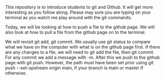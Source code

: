 This repository is to introduce students to git and Github. It will get more interesting as you follow along. Please may 
sure you are typing on your terminal as you watch me play around with the git commands.

Today, we will be looking at how to push a file to the github page. We will also look at how to pull a file from 
the github page on to the terminal.

We will revisit git add, git commit. We usually use git status to compare what we have on the computer with what is on the github page first. If there are any changes to a file, we will need to git add the file, then git commit. For any commit we add a message with -m. After this we push to the github page with git push. However, the path must have been set prior using git push --set-upstream origin main, if your branch is main or master if otherwise.
